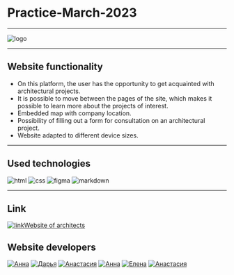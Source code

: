 # Practice-March-2023

---

![logo](assets/img/readme_logo.png)

---

## Website functionality

- On this platform, the user has the opportunity to get acquainted with architectural projects.
- It is possible to move between the pages of the site, which makes it possible to learn more about the projects of interest.
- Embedded map with company location.
- Possibility of filling out a form for consultation on an architectural project.
- Website adapted to different device sizes.

---

## Used technologies

![html](https://img.shields.io/badge/html5-%23E34F26.svg?style=for-the-badge&logo=html5&logoColor=white)
![css](https://img.shields.io/badge/CSS3-1572B6?style=for-the-badge&logo=css3&logoColor=white)
![figma](https://img.shields.io/badge/Figma-F24E1E?style=for-the-badge&logo=figma&logoColor=white)
![markdown](https://img.shields.io/badge/Markdown-000000?style=for-the-badge&logo=markdown&logoColor=white)

---

## Link

[![link](./assets/img/1_1_icon.png)Website of architects]([(https://annashp.github.io/Website-of-architects/)])

## Website developers

[![Анна](https://img.shields.io/badge/-Anna-black?style=for-the-badge&logo=github&logoColor=white)](https://github.com/AnnaShp)
[![Дарья](https://img.shields.io/badge/-Daria-black?style=for-the-badge&logo=github&logoColor=white)](https://github.com/DashaShkoldina)
[![Анастасия](https://img.shields.io/badge/-Anastasia-black?style=for-the-badge&logo=github&logoColor=white)](https://github.com/YaAnastasia)
[![Анна](https://img.shields.io/badge/-Anna-black?style=for-the-badge&logo=github&logoColor=white)](https://github.com/FreediveLife)
[![Елена](https://img.shields.io/badge/-Elena-black?style=for-the-badge&logo=github&logoColor=white)](https://github.com/Elena763)
[![Анастасия](https://img.shields.io/badge/-Anastasia-black?style=for-the-badge&logo=github&logoColor=white)](https://github.com/anastasiadergaeva)
